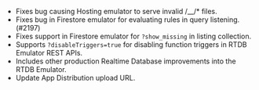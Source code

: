- Fixes bug causing Hosting emulator to serve invalid /\_\_/\* files.
- Fixes bug in Firestore emulator for evaluating rules in query listening. (#2197)
- Fixes support in Firestore emulator for `?show_missing` in listing collection.
- Supports `?disableTriggers=true` for disabling function triggers in RTDB Emulator REST APIs.
- Includes other production Realtime Database improvements into the RTDB Emulator.
- Update App Distribution upload URL.
